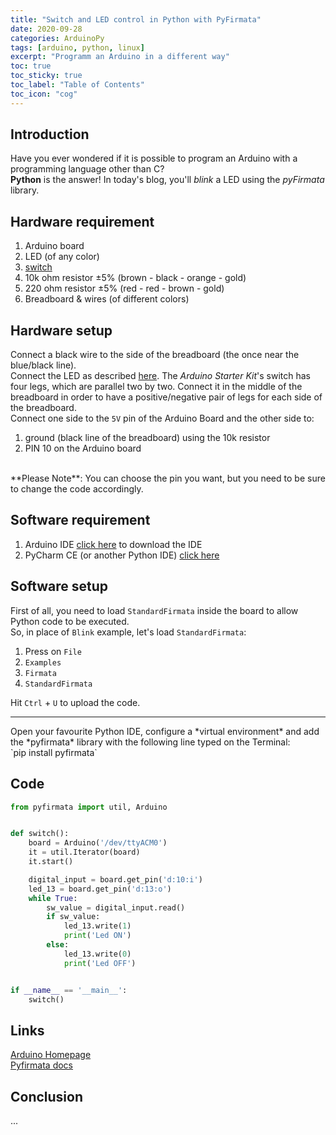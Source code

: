 ```yaml
---
title: "Switch and LED control in Python with PyFirmata"
date: 2020-09-28
categories: ArduinoPy
tags: [arduino, python, linux]
excerpt: "Programm an Arduino in a different way"
toc: true
toc_sticky: true
toc_label: "Table of Contents"
toc_icon: "cog"
---
```


## Introduction
Have you ever wondered if it is possible to program an Arduino with a programming language other than C?<br>
**Python** is the answer! In today's blog, you'll *blink* a LED using the *pyFirmata* library.

## Hardware requirement
1. Arduino board
2. LED (of any color)
3. [switch](https://www.arduino.cc/en/tutorial/switch)
4. 10k ohm resistor <span>&#177;</span>5% (brown - black - orange - gold)
3. 220 ohm resistor <span>&#177;</span>5% (red - red - brown - gold)
4. Breadboard & wires (of different colors)

## Hardware setup
Connect a black wire to the side of the breadboard (the once near the blue/black line).<br>
Connect the LED as described [here](https://pitpietro.github.io/arduinopy/switch-and-led/). The *Arduino Starter Kit*'s switch has four legs, which are parallel two by two. Connect it in the middle of the breadboard in order to have a positive/negative pair of legs for each side of the breadboard.<br>
Connect one side to the `5V` pin of the Arduino Board and the other side to:
1. ground (black line of the breadboard) using the 10k resistor
2. PIN 10 on the Arduino board

<br>
**Please Note**: You can choose the pin you want, but you need to be sure to change the code accordingly.<br>

## Software requirement
1. Arduino IDE
   [click here](https://www.arduino.cc/en/Main/Software) to download the IDE
2. PyCharm CE (or another Python IDE)
   [click here](https://www.jetbrains.com/pycharm/)

## Software setup
First of all, you need to load `StandardFirmata` inside the board to allow Python code to be executed.<br>
So, in place of `Blink` example, let's load `StandardFirmata`:
1. Press on `File`
2. `Examples`
3. `Firmata`
4. `StandardFirmata`

Hit `Ctrl` + `U` to upload the code.
<hr>
Open your favourite Python IDE, configure a *virtual environment* and add the *pyfirmata* library with the following line typed on the Terminal:<br>
`pip install pyfirmata`

## Code
```python
from pyfirmata import util, Arduino


def switch():
    board = Arduino('/dev/ttyACM0')
    it = util.Iterator(board)
    it.start()

    digital_input = board.get_pin('d:10:i')
    led_13 = board.get_pin('d:13:o')
    while True:
        sw_value = digital_input.read()
        if sw_value:
            led_13.write(1)
            print('Led ON')
        else:
            led_13.write(0)
            print('Led OFF')


if __name__ == '__main__':
    switch()

```

## Links
[Arduino Homepage](https://www.arduino.cc/)<br>
[Pyfirmata docs](https://pyfirmata.readthedocs.io/en/latest/)<br>

## Conclusion
...
